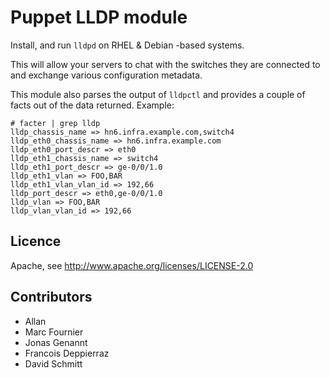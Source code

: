 Puppet LLDP module
==================

Install, and run `lldpd` on RHEL & Debian -based systems.

This will allow your servers to chat with the switches they are connected to
and exchange various configuration metadata.

This module also parses the output of `lldpctl` and provides a couple of facts
out of the data returned. Example:

```shell
# facter | grep lldp
lldp_chassis_name => hn6.infra.example.com,switch4
lldp_eth0_chassis_name => hn6.infra.example.com
lldp_eth0_port_descr => eth0
lldp_eth1_chassis_name => switch4
lldp_eth1_port_descr => ge-0/0/1.0
lldp_eth1_vlan => FOO,BAR
lldp_eth1_vlan_vlan_id => 192,66
lldp_port_descr => eth0,ge-0/0/1.0
lldp_vlan => FOO,BAR
lldp_vlan_vlan_id => 192,66
```

Licence
-------

Apache, see http://www.apache.org/licenses/LICENSE-2.0

Contributors
------------

 * Allan
 * Marc Fournier
 * Jonas Genannt
 * Francois Deppierraz
 * David Schmitt

